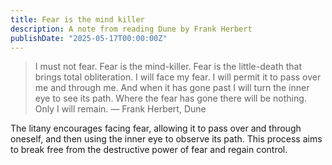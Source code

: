 ```yaml
---
title: Fear is the mind killer
description: A note from reading Dune by Frank Herbert
publishDate: "2025-05-17T00:00:00Z"
---
```


> I must not fear. Fear is the mind-killer. Fear is the little-death that brings total obliteration. I will face my fear. I will permit it to pass over me and through me. And when it has gone past I will turn the inner eye to see its path. Where the fear has gone there will be nothing. Only I will remain. — Frank Herbert, Dune

The litany encourages facing fear, allowing it to pass over and through oneself, and then using the inner eye to observe its path. This process aims to break free from the destructive power of fear and regain control.
